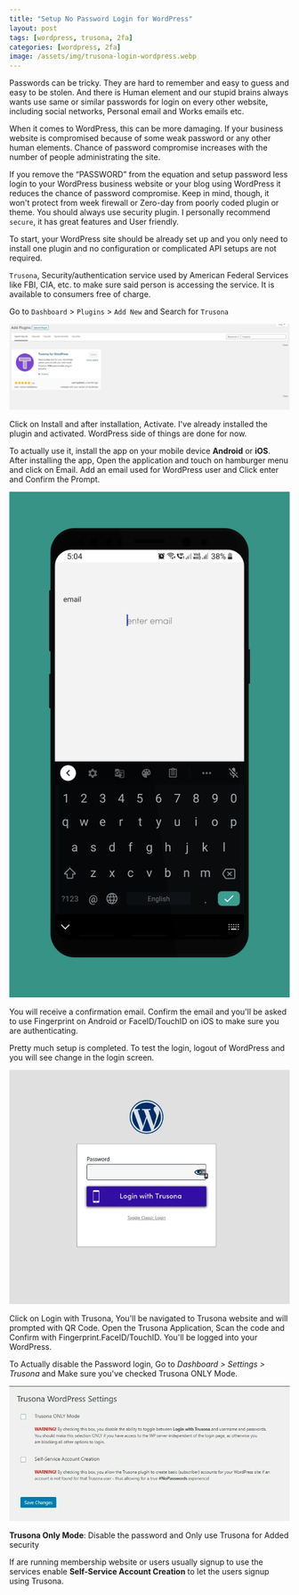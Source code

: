 ```yaml
---
title: "Setup No Password Login for WordPress"
layout: post
tags: [wordpress, trusona, 2fa]
categories: [wordpress, 2fa]
image: /assets/img/trusona-login-wordpress.webp
---
```


Passwords can be tricky. They are hard to remember and easy to guess and easy to be stolen. And there is Human element and our stupid brains always wants use same or similar passwords for login on every other website, including social networks, Personal email and Works emails etc.

When it comes to WordPress, this can be more damaging. If your business website is compromised because of some weak password or any other human elements. Chance of password compromise increases with the number of people administrating the site.

If you remove the “PASSWORD” from the equation and setup password less login to your WordPress business website or your blog using WordPress it reduces the chance of password compromise. Keep in mind, though, it won't protect from week firewall or Zero-day from poorly coded plugin or theme. You should always use security plugin. I personally recommend `secure`, it has great features and User friendly.

To start, your WordPress site should be already set up and you only need to install one plugin and no configuration or complicated API setups are not required.

`Trusona`, Security/authentication service used by American Federal Services like FBI, CIA, etc. to make sure said person is accessing the service. It is available to consumers free of charge.

Go to `Dashboard` > `Plugins` > `Add New` and Search for `Trusona`

![Trusona](/assets/img/trusona.webp)

Click on Install and after installation, Activate. I've already installed the plugin and activated. WordPress side of things are done for now.

To actually use it, install the app on your mobile device **Android** or **iOS**. After installing the app, Open the application and touch on hamburger menu and click on Email. Add an email used for WordPress user and Click enter and Confirm the Prompt.

![email trusona](/assets/img/trusona-email.webp)

You will receive a confirmation email. Confirm the email and you'll be asked to use Fingerprint on Android or FaceID/TouchID on iOS to make sure you are authenticating.

Pretty much setup is completed. To test the login, logout of WordPress and you will see change in the login screen.

![wordpress trusona login](/assets/img/trusona-login-wordpress.webp)

Click on Login with Trusona, You'll be navigated to Trusona website and will prompted with QR Code. Open the Trusona Application, Scan the code and Confirm with Fingerprint.FaceID/TouchID. You'll be logged into your WordPress.

To Actually disable the Password login, Go to *Dashboard > Settings > Trusona* and Make sure you've checked Trusona ONLY Mode.

![trusona options](/assets/img/trusona-options.webp)

**Trusona Only Mode**: Disable the password and Only use Trusona for Added security

If are running membership website or users usually signup to use the services enable **Self-Service Account Creation** to let the users signup using Trusona.
